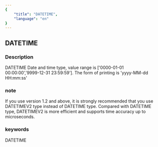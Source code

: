 ```yaml
---
{
    "title": "DATETIME",
    "language": "en"
}
---
```


<!-- 
Licensed to the Apache Software Foundation (ASF) under one
or more contributor license agreements.  See the NOTICE file
distributed with this work for additional information
regarding copyright ownership.  The ASF licenses this file
to you under the Apache License, Version 2.0 (the
"License"); you may not use this file except in compliance
with the License.  You may obtain a copy of the License at

  http://www.apache.org/licenses/LICENSE-2.0

Unless required by applicable law or agreed to in writing,
software distributed under the License is distributed on an
"AS IS" BASIS, WITHOUT WARRANTIES OR CONDITIONS OF ANY
KIND, either express or implied.  See the License for the
specific language governing permissions and limitations
under the License.
-->

## DATETIME
### Description
DATETIME
Date and time type, value range is ['0000-01-01 00:00:00','9999-12-31 23:59:59'].
The form of printing is 'yyyy-MM-dd HH:mm:ss'

### note

If you use version 1.2 and above, it is strongly recommended that you use DATETIMEV2 type instead of DATETIME type. Compared with DATETIME type, DATETIMEV2 is more efficient and supports time accuracy up to microseconds.

### keywords
DATETIME
